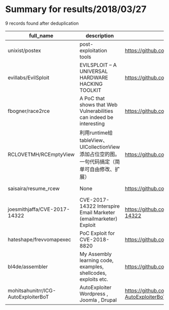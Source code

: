 
# Summary for results/2018/03/27
    
9 records found after deduplication

| full_name | description | html_url | matched_list | matched_count | pushed_at | size | stargazers_count | language | forks_count |
|-------------------------------------|---------------------------------------------------------------------|--------------------------------------------------------|-----------------------------------------|-----------------|---------------------------|--------|--------------------|-------------|---------------|
| unixist/postex | post-exploitation tools | https://github.com/unixist/postex | ['exploit'] | 1 | 2018-03-27 18:44:32+00:00 | 63 | 15 | Go | 8 |
| evillabs/EvilSploit | EVILSPLOIT – A UNIVERSAL HARDWARE HACKING TOOLKIT | https://github.com/evillabs/EvilSploit | ['sploit'] | 1 | 2018-03-27 09:11:08+00:00 | 30749 | 54 | nan | 17 |
| fbogner/race2rce | A PoC that shows that Web Vulnerabilities can indeed be interesting | https://github.com/fbogner/race2rce | ['rce', 'rce poc', 'vulnerability poc'] | 3 | 2018-03-27 20:00:27+00:00 | 7 | 19 | PHP | 1 |
| RCLOVETMH/RCEmptyView | 利用runtime给tableView、UICollectionView添加占位空的图。一句代码搞定（简单可自由修改、扩展） | https://github.com/RCLOVETMH/RCEmptyView | ['rce'] | 1 | 2018-03-27 06:09:44+00:00 | 12 | 2 | Objective-C | 0 |
| saisaira/resume_rcew | None | https://github.com/saisaira/resume_rcew | ['rce'] | 1 | 2018-03-27 10:35:02+00:00 | 3 | 0 | CSS | 0 |
| joesmithjaffa/CVE-2017-14322 | CVE-2017-14322 Interspire Email Marketer (emailmarketer) Exploit | https://github.com/joesmithjaffa/CVE-2017-14322 | ['cve-2', 'exploit'] | 2 | 2018-03-27 13:42:16+00:00 | 6 | 5 | nan | 1 |
| hateshape/frevvomapexec | PoC Exploit for CVE-2018-8820 | https://github.com/hateshape/frevvomapexec | ['cve poc', 'exploit'] | 2 | 2018-03-27 17:00:14+00:00 | 7 | 5 | Python | 0 |
| bl4de/assembler | My Assembly learning code, examples, shellcodes, exploits etc. | https://github.com/bl4de/assembler | ['exploit', 'shellcode'] | 2 | 2018-03-27 23:01:10+00:00 | 20 | 1 | Assembly | 3 |
| mohitsahunitrr/ICG-AutoExploiterBoT | AutoExploiter Wordpress , Joomla , Drupal | https://github.com/mohitsahunitrr/ICG-AutoExploiterBoT | ['exploit'] | 1 | 2018-03-27 07:50:28+00:00 | 1630 | 5 | Python | 114 |
